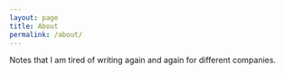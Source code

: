 ```yaml
---
layout: page
title: About
permalink: /about/
---
```


Notes that I am tired of writing again and again for different companies.
